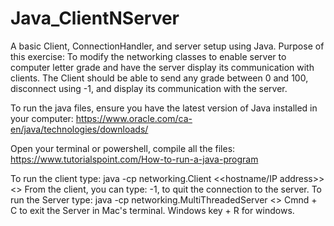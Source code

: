 # Java_ClientNServer
A basic Client, ConnectionHandler, and server setup using Java. 
Purpose of this exercise: To modify the networking classes to enable server to computer letter grade and have the server display 
its communication with clients. The Client should be able to send any grade between 0 and 100, disconnect using -1, and display 
its communication with the server.

To run the java files, ensure you have the latest version of Java installed in your computer: https://www.oracle.com/ca-en/java/technologies/downloads/

Open your terminal or powershell, compile all the files: https://www.tutorialspoint.com/How-to-run-a-java-program

To run the client type: java -cp networking.Client <<hostname/IP address>> <<port>>
  From the client, you can type: -1, to quit the connection to the server.
To run the Server type: java -cp networking.MultiThreadedServer <<port>>
  Cmnd + C to exit the Server in Mac's terminal. Windows key + R for windows.

